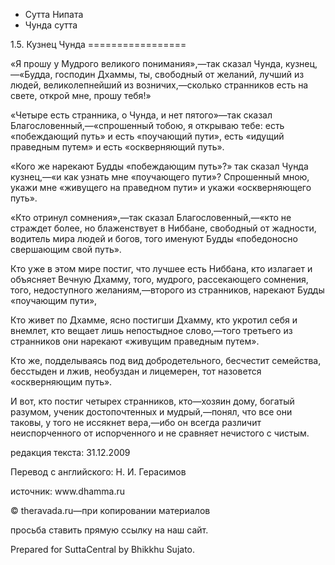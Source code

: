 









* Сутта Нипата
* Чунда сутта


1\.5\. Кузнец Чунда
\=\=\=\=\=\=\=\=\=\=\=\=\=\=\=\=\=



«Я прошу у Мудрого великого понимания»,—так сказал Чунда, кузнец,—«Будда, господин Дхаммы, ты, свободный от желаний, лучший из людей, великолепнейший из возничих,—сколько странников есть на свете, открой мне, прошу тебя\!»


«Четыре есть странника, о Чунда, и нет пятого»—так сказал Благословенный,—«спрошенный тобою, я открываю тебе: есть «побеждающий путь» и есть «поучающий пути», есть «идущий праведным путем» и есть «оскверняющий путь»\.


«Кого же нарекают Будды «побеждающим путь»?» так сказал Чунда кузнец,—«и как узнать мне «поучающего пути»? Спрошенный мною, укажи мне «живущего на праведном пути» и укажи «оскверняющего путь»\.


«Кто отринул сомнения»,—так сказал Благословенный,—«кто не страждет более, но блаженствует в Ниббане, свободный от жадности, водитель мира людей и богов, того именуют Будды «победоносно свершающим свой путь»\.


Кто уже в этом мире постиг, что лучшее есть Ниббана, кто излагает и объясняет Вечную Дхамму, того, мудрого, рассекающего сомнения, того, недоступного желаниям,—второго из странников, нарекают Будды «поучающим пути»,


Кто живет по Дхамме, ясно постигши Дхамму, кто укротил себя и внемлет, кто вещает лишь непостыдное слово,—того третьего из странников они нарекают «живущим праведным путем»\.


Кто же, подделываясь под вид добродетельного, бесчестит семейства, бесстыден и лжив, необуздан и лицемерен, тот назовется «оскверняющим путь»\.


И вот, кто постиг четырех странников, кто—хозяин дому, богатый разумом, ученик достопочтенных и мудрый,—понял, что все они таковы, у того не иссякнет вера,—ибо он всегда различит неиспорченного от испорченного и не сравняет нечистого с чистым\.



редакция текста: 31\.12\.2009


Перевод с английского: Н\. И\. Герасимов


источник: www\.dhamma\.ru


© theravada\.ru—при копировании материалов


просьба ставить прямую ссылку на наш сайт\.


Prepared for SuttaCentral by Bhikkhu Sujato\.






